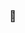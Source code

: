 ### 👋

<!--
**claudiobastos/claudiobastos** is a ✨ _special_ ✨ repository because its `README.md` (this file) appears on your GitHub profile.

Here are some ideas to get you started:

- 🔭 I’m currently working on ...
- 🌱 I’m currently learning ...
- 👯 I’m looking to collaborate on ...
- 🤔 I’m looking for help with ...
- 💬 Ask me about ...
- 📫 How to reach me: ...
- 😄 Pronouns: ...
- ⚡ Fun fact: ...
-- >

[![Claudio's GitHub stats](https://github-readme-stats.vercel.app/api?username=claudiobastos)](https://github.com/claudiobastos/github-readme-stats)

### 🧠 Languages
![languages](https://github-readme-stats.vercel.app/api/top-langs/?username=claudiobastos&hide=scss&layout=compact)

-->
